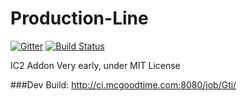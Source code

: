 # Production-Line

[![Gitter](https://badges.gitter.im/GoodTimeStudio/Production-Line.svg)](https://gitter.im/GoodTimeStudio/Production-Line?utm_source=badge&utm_medium=badge&utm_campaign=pr-badge)
[![Build Status](https://travis-ci.org/GoodTimeStudio/Production-Line.svg?branch=master)](https://travis-ci.org/GoodTimeStudio/Production-Line)

IC2 Addon
Very early, under MIT License

###Dev Build: http://ci.mcgoodtime.com:8080/job/Gti/
